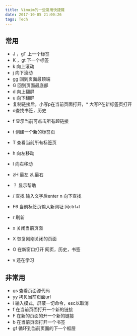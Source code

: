 ```yaml
---
title: Vimuim的一些常用快捷键
date: 2017-10-05 21:00:26
tags: Tech
---
```

## **常用**
* J ，gT 上一个标签
* K ，gt 下一个标签
* k 向上滚动
* j 向下滚动 
* gg 回到页面最顶端
* G 回到页面最底部
* d 向上翻屏
* u 向下翻屏
* 复制链接后，小写p在当前页面打开，* 大写P在新标签页打开
* o查找书签，历史
- f 显示当前可点击所有超链接
- t 创建一个新的标签页
- T 查看当前所有标签页
- h 向左移动
- l 向右移动
- zH 最左  zL最右
- ？ 显示帮助
- / 查找 输入文字后enter n 向下查找
-  F6 当前标签页输入新网址 同ctrl+l

- r 刷新
- x 关闭当前页面
- X 恢复刚刚关闭的页面
- O 在新窗口打开  网页，历史，书签
- v 还在学习

## **非常用**

- gs 查看页面源代码
- yy 拷贝当前页面url
- i 输入模式，屏蔽一切命令，esc以取消
- f 在当前页面打开一个新的链接
- F 在新的页面的开一个新的链接
- b 在当前页面打开一个书签
- gf 循环到当前页面的下一个框层
